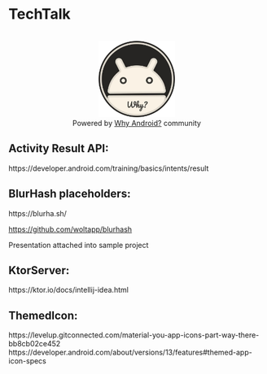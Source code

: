 # TechTalk

<p align="center">
 <br/>
 <img alt="Why Android logo" src="https://github.com/egorikftp/egorikftp/blob/master/why_android_logo.png" width="150" />
 <br/>
 <a>Powered by</a>
 <a href="https://community-z.com/communities/why-android">Why Android?</a>
 <a>community</a>
</p>


<h2>Activity Result API: </h2>
https://developer.android.com/training/basics/intents/result


<h2>BlurHash placeholders: </h2>
https://blurha.sh/

https://github.com/woltapp/blurhash

Presentation attached into sample project


<h2>KtorServer: </h2>
https://ktor.io/docs/intellij-idea.html


<h2>ThemedIcon: </h2>
https://levelup.gitconnected.com/material-you-app-icons-part-way-there-bb8cb02ce452
https://developer.android.com/about/versions/13/features#themed-app-icon-specs
